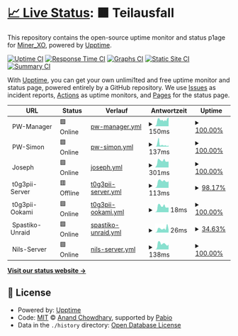 # [📈 Live Status](https://MinerXO.github.io/upptime): <!--live status--> **🟧 Teilausfall**

This repository contains the open-source uptime monitor and status p1age for [Miner_XO](https://MinerXO.github.io/upptime), powered by [Upptime](https://github.com/upptime/upptime).

[![Uptime CI](https://github.com/MinerXO/upptime/workflows/Uptime%20CI/badge.svg)](https://github.com/MinerXO/upptime/actions?query=workflow%3A%22Uptime+CI%22)
[![Response Time CI](https://github.com/MinerXO/upptime/workflows/Response%20Time%20CI/badge.svg)](https://github.com/MinerXO/upptime/actions?query=workflow%3A%22Response+Time+CI%22)
[![Graphs CI](https://github.com/MinerXO/upptime/workflows/Graphs%20CI/badge.svg)](https://github.com/MinerXO/upptime/actions?query=workflow%3A%22Graphs+CI%22)
[![Static Site CI](https://github.com/MinerXO/upptime/workflows/Static%20Site%20CI/badge.svg)](https://github.com/MinerXO/upptime/actions?query=workflow%3A%22Static+Site+CI%22)
[![Summary CI](https://github.com/MinerXO/upptime/workflows/Summary%20CI/badge.svg)](https://github.com/MinerXO/upptime/actions?query=workflow%3A%22Summary+CI%22)

With [Upptime](https://upptime.js.org), you can get your own unlimi1ted and free uptime monitor and status page, powered entirely by a GitHub repository. We use [Issues](https://github.com/MinerXO/upptime/issues) as incident reports, [Actions](https://github.com/MinerXO/upptime/actions) as uptime monitors, and [Pages](https://MinerXO.github.io/upptime) for the status page.

<!--start: status pages-->
<!-- This summary is generated by Upptime (https://github.com/upptime/upptime) -->
<!-- Do not edit this manually, your changes will be overwritten -->
<!-- prettier-ignore -->
| URL | Status | Verlauf | Antwortzeit | Uptime |
| --- | ------ | ------- | ------------- | ------ |
| <img alt="" src="https://icons.duckduckgo.com/ip3/null.ico" height="13"> PW-Manager | 🟩 Online | [pw-manager.yml](https://github.com/MinerXO/upptime/commits/HEAD/history/pw-manager.yml) | <details><summary><img alt="Antwortzeit-Diagramm" src="./graphs/pw-manager/response-time-week.png" height="20"> 150ms</summary><br><a href="https://MinerXO.github.io/upptime/history/pw-manager"><img alt="Antwortzeit 332" src="https://img.shields.io/endpoint?url=https%3A%2F%2Fraw.githubusercontent.com%2FMinerXO%2Fupptime%2FHEAD%2Fapi%2Fpw-manager%2Fresponse-time.json"></a><br><a href="https://MinerXO.github.io/upptime/history/pw-manager"><img alt="Antwortzeit der letzten 24 Stunden 157" src="https://img.shields.io/endpoint?url=https%3A%2F%2Fraw.githubusercontent.com%2FMinerXO%2Fupptime%2FHEAD%2Fapi%2Fpw-manager%2Fresponse-time-day.json"></a><br><a href="https://MinerXO.github.io/upptime/history/pw-manager"><img alt="Antwortzeit der letzten 7 Tage 150" src="https://img.shields.io/endpoint?url=https%3A%2F%2Fraw.githubusercontent.com%2FMinerXO%2Fupptime%2FHEAD%2Fapi%2Fpw-manager%2Fresponse-time-week.json"></a><br><a href="https://MinerXO.github.io/upptime/history/pw-manager"><img alt="Antwortzeit der letzten 30 Tage 143" src="https://img.shields.io/endpoint?url=https%3A%2F%2Fraw.githubusercontent.com%2FMinerXO%2Fupptime%2FHEAD%2Fapi%2Fpw-manager%2Fresponse-time-month.json"></a><br><a href="https://MinerXO.github.io/upptime/history/pw-manager"><img alt="Antwortzeit des letzten Jahres 332" src="https://img.shields.io/endpoint?url=https%3A%2F%2Fraw.githubusercontent.com%2FMinerXO%2Fupptime%2FHEAD%2Fapi%2Fpw-manager%2Fresponse-time-year.json"></a></details> | <details><summary><a href="https://MinerXO.github.io/upptime/history/pw-manager">100.00%</a></summary><a href="https://MinerXO.github.io/upptime/history/pw-manager"><img alt="All-time uptime 99.53%" src="https://img.shields.io/endpoint?url=https%3A%2F%2Fraw.githubusercontent.com%2FMinerXO%2Fupptime%2FHEAD%2Fapi%2Fpw-manager%2Fuptime.json"></a><br><a href="https://MinerXO.github.io/upptime/history/pw-manager"><img alt="24-hour uptime 100.00%" src="https://img.shields.io/endpoint?url=https%3A%2F%2Fraw.githubusercontent.com%2FMinerXO%2Fupptime%2FHEAD%2Fapi%2Fpw-manager%2Fuptime-day.json"></a><br><a href="https://MinerXO.github.io/upptime/history/pw-manager"><img alt="7-day uptime 100.00%" src="https://img.shields.io/endpoint?url=https%3A%2F%2Fraw.githubusercontent.com%2FMinerXO%2Fupptime%2FHEAD%2Fapi%2Fpw-manager%2Fuptime-week.json"></a><br><a href="https://MinerXO.github.io/upptime/history/pw-manager"><img alt="30-day uptime 99.16%" src="https://img.shields.io/endpoint?url=https%3A%2F%2Fraw.githubusercontent.com%2FMinerXO%2Fupptime%2FHEAD%2Fapi%2Fpw-manager%2Fuptime-month.json"></a><br><a href="https://MinerXO.github.io/upptime/history/pw-manager"><img alt="1-year uptime 99.53%" src="https://img.shields.io/endpoint?url=https%3A%2F%2Fraw.githubusercontent.com%2FMinerXO%2Fupptime%2FHEAD%2Fapi%2Fpw-manager%2Fuptime-year.json"></a></details>
| <img alt="" src="https://icons.duckduckgo.com/ip3/null.ico" height="13"> PW-Simon | 🟩 Online | [pw-simon.yml](https://github.com/MinerXO/upptime/commits/HEAD/history/pw-simon.yml) | <details><summary><img alt="Antwortzeit-Diagramm" src="./graphs/pw-simon/response-time-week.png" height="20"> 137ms</summary><br><a href="https://MinerXO.github.io/upptime/history/pw-simon"><img alt="Antwortzeit 407" src="https://img.shields.io/endpoint?url=https%3A%2F%2Fraw.githubusercontent.com%2FMinerXO%2Fupptime%2FHEAD%2Fapi%2Fpw-simon%2Fresponse-time.json"></a><br><a href="https://MinerXO.github.io/upptime/history/pw-simon"><img alt="Antwortzeit der letzten 24 Stunden 119" src="https://img.shields.io/endpoint?url=https%3A%2F%2Fraw.githubusercontent.com%2FMinerXO%2Fupptime%2FHEAD%2Fapi%2Fpw-simon%2Fresponse-time-day.json"></a><br><a href="https://MinerXO.github.io/upptime/history/pw-simon"><img alt="Antwortzeit der letzten 7 Tage 137" src="https://img.shields.io/endpoint?url=https%3A%2F%2Fraw.githubusercontent.com%2FMinerXO%2Fupptime%2FHEAD%2Fapi%2Fpw-simon%2Fresponse-time-week.json"></a><br><a href="https://MinerXO.github.io/upptime/history/pw-simon"><img alt="Antwortzeit der letzten 30 Tage 132" src="https://img.shields.io/endpoint?url=https%3A%2F%2Fraw.githubusercontent.com%2FMinerXO%2Fupptime%2FHEAD%2Fapi%2Fpw-simon%2Fresponse-time-month.json"></a><br><a href="https://MinerXO.github.io/upptime/history/pw-simon"><img alt="Antwortzeit des letzten Jahres 407" src="https://img.shields.io/endpoint?url=https%3A%2F%2Fraw.githubusercontent.com%2FMinerXO%2Fupptime%2FHEAD%2Fapi%2Fpw-simon%2Fresponse-time-year.json"></a></details> | <details><summary><a href="https://MinerXO.github.io/upptime/history/pw-simon">100.00%</a></summary><a href="https://MinerXO.github.io/upptime/history/pw-simon"><img alt="All-time uptime 92.74%" src="https://img.shields.io/endpoint?url=https%3A%2F%2Fraw.githubusercontent.com%2FMinerXO%2Fupptime%2FHEAD%2Fapi%2Fpw-simon%2Fuptime.json"></a><br><a href="https://MinerXO.github.io/upptime/history/pw-simon"><img alt="24-hour uptime 100.00%" src="https://img.shields.io/endpoint?url=https%3A%2F%2Fraw.githubusercontent.com%2FMinerXO%2Fupptime%2FHEAD%2Fapi%2Fpw-simon%2Fuptime-day.json"></a><br><a href="https://MinerXO.github.io/upptime/history/pw-simon"><img alt="7-day uptime 100.00%" src="https://img.shields.io/endpoint?url=https%3A%2F%2Fraw.githubusercontent.com%2FMinerXO%2Fupptime%2FHEAD%2Fapi%2Fpw-simon%2Fuptime-week.json"></a><br><a href="https://MinerXO.github.io/upptime/history/pw-simon"><img alt="30-day uptime 84.22%" src="https://img.shields.io/endpoint?url=https%3A%2F%2Fraw.githubusercontent.com%2FMinerXO%2Fupptime%2FHEAD%2Fapi%2Fpw-simon%2Fuptime-month.json"></a><br><a href="https://MinerXO.github.io/upptime/history/pw-simon"><img alt="1-year uptime 92.74%" src="https://img.shields.io/endpoint?url=https%3A%2F%2Fraw.githubusercontent.com%2FMinerXO%2Fupptime%2FHEAD%2Fapi%2Fpw-simon%2Fuptime-year.json"></a></details>
| <img alt="" src="https://icons.duckduckgo.com/ip3/null.ico" height="13"> Joseph | 🟩 Online | [joseph.yml](https://github.com/MinerXO/upptime/commits/HEAD/history/joseph.yml) | <details><summary><img alt="Antwortzeit-Diagramm" src="./graphs/joseph/response-time-week.png" height="20"> 301ms</summary><br><a href="https://MinerXO.github.io/upptime/history/joseph"><img alt="Antwortzeit 488" src="https://img.shields.io/endpoint?url=https%3A%2F%2Fraw.githubusercontent.com%2FMinerXO%2Fupptime%2FHEAD%2Fapi%2Fjoseph%2Fresponse-time.json"></a><br><a href="https://MinerXO.github.io/upptime/history/joseph"><img alt="Antwortzeit der letzten 24 Stunden 295" src="https://img.shields.io/endpoint?url=https%3A%2F%2Fraw.githubusercontent.com%2FMinerXO%2Fupptime%2FHEAD%2Fapi%2Fjoseph%2Fresponse-time-day.json"></a><br><a href="https://MinerXO.github.io/upptime/history/joseph"><img alt="Antwortzeit der letzten 7 Tage 301" src="https://img.shields.io/endpoint?url=https%3A%2F%2Fraw.githubusercontent.com%2FMinerXO%2Fupptime%2FHEAD%2Fapi%2Fjoseph%2Fresponse-time-week.json"></a><br><a href="https://MinerXO.github.io/upptime/history/joseph"><img alt="Antwortzeit der letzten 30 Tage 299" src="https://img.shields.io/endpoint?url=https%3A%2F%2Fraw.githubusercontent.com%2FMinerXO%2Fupptime%2FHEAD%2Fapi%2Fjoseph%2Fresponse-time-month.json"></a><br><a href="https://MinerXO.github.io/upptime/history/joseph"><img alt="Antwortzeit des letzten Jahres 488" src="https://img.shields.io/endpoint?url=https%3A%2F%2Fraw.githubusercontent.com%2FMinerXO%2Fupptime%2FHEAD%2Fapi%2Fjoseph%2Fresponse-time-year.json"></a></details> | <details><summary><a href="https://MinerXO.github.io/upptime/history/joseph">100.00%</a></summary><a href="https://MinerXO.github.io/upptime/history/joseph"><img alt="All-time uptime 98.65%" src="https://img.shields.io/endpoint?url=https%3A%2F%2Fraw.githubusercontent.com%2FMinerXO%2Fupptime%2FHEAD%2Fapi%2Fjoseph%2Fuptime.json"></a><br><a href="https://MinerXO.github.io/upptime/history/joseph"><img alt="24-hour uptime 100.00%" src="https://img.shields.io/endpoint?url=https%3A%2F%2Fraw.githubusercontent.com%2FMinerXO%2Fupptime%2FHEAD%2Fapi%2Fjoseph%2Fuptime-day.json"></a><br><a href="https://MinerXO.github.io/upptime/history/joseph"><img alt="7-day uptime 100.00%" src="https://img.shields.io/endpoint?url=https%3A%2F%2Fraw.githubusercontent.com%2FMinerXO%2Fupptime%2FHEAD%2Fapi%2Fjoseph%2Fuptime-week.json"></a><br><a href="https://MinerXO.github.io/upptime/history/joseph"><img alt="30-day uptime 100.00%" src="https://img.shields.io/endpoint?url=https%3A%2F%2Fraw.githubusercontent.com%2FMinerXO%2Fupptime%2FHEAD%2Fapi%2Fjoseph%2Fuptime-month.json"></a><br><a href="https://MinerXO.github.io/upptime/history/joseph"><img alt="1-year uptime 98.65%" src="https://img.shields.io/endpoint?url=https%3A%2F%2Fraw.githubusercontent.com%2FMinerXO%2Fupptime%2FHEAD%2Fapi%2Fjoseph%2Fuptime-year.json"></a></details>
| <img alt="" src="https://icons.duckduckgo.com/ip3/null.ico" height="13"> t0g3pii-Server | 🟥 Offline | [t0g3pii-server.yml](https://github.com/MinerXO/upptime/commits/HEAD/history/t0g3pii-server.yml) | <details><summary><img alt="Antwortzeit-Diagramm" src="./graphs/t0g3pii-server/response-time-week.png" height="20"> 113ms</summary><br><a href="https://MinerXO.github.io/upptime/history/t0g3pii-server"><img alt="Antwortzeit 153" src="https://img.shields.io/endpoint?url=https%3A%2F%2Fraw.githubusercontent.com%2FMinerXO%2Fupptime%2FHEAD%2Fapi%2Ft0g3pii-server%2Fresponse-time.json"></a><br><a href="https://MinerXO.github.io/upptime/history/t0g3pii-server"><img alt="Antwortzeit der letzten 24 Stunden 116" src="https://img.shields.io/endpoint?url=https%3A%2F%2Fraw.githubusercontent.com%2FMinerXO%2Fupptime%2FHEAD%2Fapi%2Ft0g3pii-server%2Fresponse-time-day.json"></a><br><a href="https://MinerXO.github.io/upptime/history/t0g3pii-server"><img alt="Antwortzeit der letzten 7 Tage 113" src="https://img.shields.io/endpoint?url=https%3A%2F%2Fraw.githubusercontent.com%2FMinerXO%2Fupptime%2FHEAD%2Fapi%2Ft0g3pii-server%2Fresponse-time-week.json"></a><br><a href="https://MinerXO.github.io/upptime/history/t0g3pii-server"><img alt="Antwortzeit der letzten 30 Tage 100" src="https://img.shields.io/endpoint?url=https%3A%2F%2Fraw.githubusercontent.com%2FMinerXO%2Fupptime%2FHEAD%2Fapi%2Ft0g3pii-server%2Fresponse-time-month.json"></a><br><a href="https://MinerXO.github.io/upptime/history/t0g3pii-server"><img alt="Antwortzeit des letzten Jahres 153" src="https://img.shields.io/endpoint?url=https%3A%2F%2Fraw.githubusercontent.com%2FMinerXO%2Fupptime%2FHEAD%2Fapi%2Ft0g3pii-server%2Fresponse-time-year.json"></a></details> | <details><summary><a href="https://MinerXO.github.io/upptime/history/t0g3pii-server">98.17%</a></summary><a href="https://MinerXO.github.io/upptime/history/t0g3pii-server"><img alt="All-time uptime 92.41%" src="https://img.shields.io/endpoint?url=https%3A%2F%2Fraw.githubusercontent.com%2FMinerXO%2Fupptime%2FHEAD%2Fapi%2Ft0g3pii-server%2Fuptime.json"></a><br><a href="https://MinerXO.github.io/upptime/history/t0g3pii-server"><img alt="24-hour uptime 99.99%" src="https://img.shields.io/endpoint?url=https%3A%2F%2Fraw.githubusercontent.com%2FMinerXO%2Fupptime%2FHEAD%2Fapi%2Ft0g3pii-server%2Fuptime-day.json"></a><br><a href="https://MinerXO.github.io/upptime/history/t0g3pii-server"><img alt="7-day uptime 98.17%" src="https://img.shields.io/endpoint?url=https%3A%2F%2Fraw.githubusercontent.com%2FMinerXO%2Fupptime%2FHEAD%2Fapi%2Ft0g3pii-server%2Fuptime-week.json"></a><br><a href="https://MinerXO.github.io/upptime/history/t0g3pii-server"><img alt="30-day uptime 99.58%" src="https://img.shields.io/endpoint?url=https%3A%2F%2Fraw.githubusercontent.com%2FMinerXO%2Fupptime%2FHEAD%2Fapi%2Ft0g3pii-server%2Fuptime-month.json"></a><br><a href="https://MinerXO.github.io/upptime/history/t0g3pii-server"><img alt="1-year uptime 92.41%" src="https://img.shields.io/endpoint?url=https%3A%2F%2Fraw.githubusercontent.com%2FMinerXO%2Fupptime%2FHEAD%2Fapi%2Ft0g3pii-server%2Fuptime-year.json"></a></details>
| <img alt="" src="https://icons.duckduckgo.com/ip3/null.ico" height="13"> t0g3pii-Ookami | 🟩 Online | [t0g3pii-ookami.yml](https://github.com/MinerXO/upptime/commits/HEAD/history/t0g3pii-ookami.yml) | <details><summary><img alt="Antwortzeit-Diagramm" src="./graphs/t0g3pii-ookami/response-time-week.png" height="20"> 18ms</summary><br><a href="https://MinerXO.github.io/upptime/history/t0g3pii-ookami"><img alt="Antwortzeit 29" src="https://img.shields.io/endpoint?url=https%3A%2F%2Fraw.githubusercontent.com%2FMinerXO%2Fupptime%2FHEAD%2Fapi%2Ft0g3pii-ookami%2Fresponse-time.json"></a><br><a href="https://MinerXO.github.io/upptime/history/t0g3pii-ookami"><img alt="Antwortzeit der letzten 24 Stunden 19" src="https://img.shields.io/endpoint?url=https%3A%2F%2Fraw.githubusercontent.com%2FMinerXO%2Fupptime%2FHEAD%2Fapi%2Ft0g3pii-ookami%2Fresponse-time-day.json"></a><br><a href="https://MinerXO.github.io/upptime/history/t0g3pii-ookami"><img alt="Antwortzeit der letzten 7 Tage 18" src="https://img.shields.io/endpoint?url=https%3A%2F%2Fraw.githubusercontent.com%2FMinerXO%2Fupptime%2FHEAD%2Fapi%2Ft0g3pii-ookami%2Fresponse-time-week.json"></a><br><a href="https://MinerXO.github.io/upptime/history/t0g3pii-ookami"><img alt="Antwortzeit der letzten 30 Tage 18" src="https://img.shields.io/endpoint?url=https%3A%2F%2Fraw.githubusercontent.com%2FMinerXO%2Fupptime%2FHEAD%2Fapi%2Ft0g3pii-ookami%2Fresponse-time-month.json"></a><br><a href="https://MinerXO.github.io/upptime/history/t0g3pii-ookami"><img alt="Antwortzeit des letzten Jahres 29" src="https://img.shields.io/endpoint?url=https%3A%2F%2Fraw.githubusercontent.com%2FMinerXO%2Fupptime%2FHEAD%2Fapi%2Ft0g3pii-ookami%2Fresponse-time-year.json"></a></details> | <details><summary><a href="https://MinerXO.github.io/upptime/history/t0g3pii-ookami">100.00%</a></summary><a href="https://MinerXO.github.io/upptime/history/t0g3pii-ookami"><img alt="All-time uptime 100.00%" src="https://img.shields.io/endpoint?url=https%3A%2F%2Fraw.githubusercontent.com%2FMinerXO%2Fupptime%2FHEAD%2Fapi%2Ft0g3pii-ookami%2Fuptime.json"></a><br><a href="https://MinerXO.github.io/upptime/history/t0g3pii-ookami"><img alt="24-hour uptime 100.00%" src="https://img.shields.io/endpoint?url=https%3A%2F%2Fraw.githubusercontent.com%2FMinerXO%2Fupptime%2FHEAD%2Fapi%2Ft0g3pii-ookami%2Fuptime-day.json"></a><br><a href="https://MinerXO.github.io/upptime/history/t0g3pii-ookami"><img alt="7-day uptime 100.00%" src="https://img.shields.io/endpoint?url=https%3A%2F%2Fraw.githubusercontent.com%2FMinerXO%2Fupptime%2FHEAD%2Fapi%2Ft0g3pii-ookami%2Fuptime-week.json"></a><br><a href="https://MinerXO.github.io/upptime/history/t0g3pii-ookami"><img alt="30-day uptime 100.00%" src="https://img.shields.io/endpoint?url=https%3A%2F%2Fraw.githubusercontent.com%2FMinerXO%2Fupptime%2FHEAD%2Fapi%2Ft0g3pii-ookami%2Fuptime-month.json"></a><br><a href="https://MinerXO.github.io/upptime/history/t0g3pii-ookami"><img alt="1-year uptime 100.00%" src="https://img.shields.io/endpoint?url=https%3A%2F%2Fraw.githubusercontent.com%2FMinerXO%2Fupptime%2FHEAD%2Fapi%2Ft0g3pii-ookami%2Fuptime-year.json"></a></details>
| <img alt="" src="https://icons.duckduckgo.com/ip3/null.ico" height="13"> Spastiko-Unraid | 🟩 Online | [spastiko-unraid.yml](https://github.com/MinerXO/upptime/commits/HEAD/history/spastiko-unraid.yml) | <details><summary><img alt="Antwortzeit-Diagramm" src="./graphs/spastiko-unraid/response-time-week.png" height="20"> 26ms</summary><br><a href="https://MinerXO.github.io/upptime/history/spastiko-unraid"><img alt="Antwortzeit 152" src="https://img.shields.io/endpoint?url=https%3A%2F%2Fraw.githubusercontent.com%2FMinerXO%2Fupptime%2FHEAD%2Fapi%2Fspastiko-unraid%2Fresponse-time.json"></a><br><a href="https://MinerXO.github.io/upptime/history/spastiko-unraid"><img alt="Antwortzeit der letzten 24 Stunden 21" src="https://img.shields.io/endpoint?url=https%3A%2F%2Fraw.githubusercontent.com%2FMinerXO%2Fupptime%2FHEAD%2Fapi%2Fspastiko-unraid%2Fresponse-time-day.json"></a><br><a href="https://MinerXO.github.io/upptime/history/spastiko-unraid"><img alt="Antwortzeit der letzten 7 Tage 26" src="https://img.shields.io/endpoint?url=https%3A%2F%2Fraw.githubusercontent.com%2FMinerXO%2Fupptime%2FHEAD%2Fapi%2Fspastiko-unraid%2Fresponse-time-week.json"></a><br><a href="https://MinerXO.github.io/upptime/history/spastiko-unraid"><img alt="Antwortzeit der letzten 30 Tage 40" src="https://img.shields.io/endpoint?url=https%3A%2F%2Fraw.githubusercontent.com%2FMinerXO%2Fupptime%2FHEAD%2Fapi%2Fspastiko-unraid%2Fresponse-time-month.json"></a><br><a href="https://MinerXO.github.io/upptime/history/spastiko-unraid"><img alt="Antwortzeit des letzten Jahres 152" src="https://img.shields.io/endpoint?url=https%3A%2F%2Fraw.githubusercontent.com%2FMinerXO%2Fupptime%2FHEAD%2Fapi%2Fspastiko-unraid%2Fresponse-time-year.json"></a></details> | <details><summary><a href="https://MinerXO.github.io/upptime/history/spastiko-unraid">34.63%</a></summary><a href="https://MinerXO.github.io/upptime/history/spastiko-unraid"><img alt="All-time uptime 83.28%" src="https://img.shields.io/endpoint?url=https%3A%2F%2Fraw.githubusercontent.com%2FMinerXO%2Fupptime%2FHEAD%2Fapi%2Fspastiko-unraid%2Fuptime.json"></a><br><a href="https://MinerXO.github.io/upptime/history/spastiko-unraid"><img alt="24-hour uptime 100.00%" src="https://img.shields.io/endpoint?url=https%3A%2F%2Fraw.githubusercontent.com%2FMinerXO%2Fupptime%2FHEAD%2Fapi%2Fspastiko-unraid%2Fuptime-day.json"></a><br><a href="https://MinerXO.github.io/upptime/history/spastiko-unraid"><img alt="7-day uptime 34.63%" src="https://img.shields.io/endpoint?url=https%3A%2F%2Fraw.githubusercontent.com%2FMinerXO%2Fupptime%2FHEAD%2Fapi%2Fspastiko-unraid%2Fuptime-week.json"></a><br><a href="https://MinerXO.github.io/upptime/history/spastiko-unraid"><img alt="30-day uptime 81.61%" src="https://img.shields.io/endpoint?url=https%3A%2F%2Fraw.githubusercontent.com%2FMinerXO%2Fupptime%2FHEAD%2Fapi%2Fspastiko-unraid%2Fuptime-month.json"></a><br><a href="https://MinerXO.github.io/upptime/history/spastiko-unraid"><img alt="1-year uptime 83.28%" src="https://img.shields.io/endpoint?url=https%3A%2F%2Fraw.githubusercontent.com%2FMinerXO%2Fupptime%2FHEAD%2Fapi%2Fspastiko-unraid%2Fuptime-year.json"></a></details>
| <img alt="" src="https://icons.duckduckgo.com/ip3/null.ico" height="13"> Nils-Server | 🟩 Online | [nils-server.yml](https://github.com/MinerXO/upptime/commits/HEAD/history/nils-server.yml) | <details><summary><img alt="Antwortzeit-Diagramm" src="./graphs/nils-server/response-time-week.png" height="20"> 138ms</summary><br><a href="https://MinerXO.github.io/upptime/history/nils-server"><img alt="Antwortzeit 214" src="https://img.shields.io/endpoint?url=https%3A%2F%2Fraw.githubusercontent.com%2FMinerXO%2Fupptime%2FHEAD%2Fapi%2Fnils-server%2Fresponse-time.json"></a><br><a href="https://MinerXO.github.io/upptime/history/nils-server"><img alt="Antwortzeit der letzten 24 Stunden 153" src="https://img.shields.io/endpoint?url=https%3A%2F%2Fraw.githubusercontent.com%2FMinerXO%2Fupptime%2FHEAD%2Fapi%2Fnils-server%2Fresponse-time-day.json"></a><br><a href="https://MinerXO.github.io/upptime/history/nils-server"><img alt="Antwortzeit der letzten 7 Tage 138" src="https://img.shields.io/endpoint?url=https%3A%2F%2Fraw.githubusercontent.com%2FMinerXO%2Fupptime%2FHEAD%2Fapi%2Fnils-server%2Fresponse-time-week.json"></a><br><a href="https://MinerXO.github.io/upptime/history/nils-server"><img alt="Antwortzeit der letzten 30 Tage 141" src="https://img.shields.io/endpoint?url=https%3A%2F%2Fraw.githubusercontent.com%2FMinerXO%2Fupptime%2FHEAD%2Fapi%2Fnils-server%2Fresponse-time-month.json"></a><br><a href="https://MinerXO.github.io/upptime/history/nils-server"><img alt="Antwortzeit des letzten Jahres 214" src="https://img.shields.io/endpoint?url=https%3A%2F%2Fraw.githubusercontent.com%2FMinerXO%2Fupptime%2FHEAD%2Fapi%2Fnils-server%2Fresponse-time-year.json"></a></details> | <details><summary><a href="https://MinerXO.github.io/upptime/history/nils-server">100.00%</a></summary><a href="https://MinerXO.github.io/upptime/history/nils-server"><img alt="All-time uptime 99.65%" src="https://img.shields.io/endpoint?url=https%3A%2F%2Fraw.githubusercontent.com%2FMinerXO%2Fupptime%2FHEAD%2Fapi%2Fnils-server%2Fuptime.json"></a><br><a href="https://MinerXO.github.io/upptime/history/nils-server"><img alt="24-hour uptime 100.00%" src="https://img.shields.io/endpoint?url=https%3A%2F%2Fraw.githubusercontent.com%2FMinerXO%2Fupptime%2FHEAD%2Fapi%2Fnils-server%2Fuptime-day.json"></a><br><a href="https://MinerXO.github.io/upptime/history/nils-server"><img alt="7-day uptime 100.00%" src="https://img.shields.io/endpoint?url=https%3A%2F%2Fraw.githubusercontent.com%2FMinerXO%2Fupptime%2FHEAD%2Fapi%2Fnils-server%2Fuptime-week.json"></a><br><a href="https://MinerXO.github.io/upptime/history/nils-server"><img alt="30-day uptime 100.00%" src="https://img.shields.io/endpoint?url=https%3A%2F%2Fraw.githubusercontent.com%2FMinerXO%2Fupptime%2FHEAD%2Fapi%2Fnils-server%2Fuptime-month.json"></a><br><a href="https://MinerXO.github.io/upptime/history/nils-server"><img alt="1-year uptime 99.65%" src="https://img.shields.io/endpoint?url=https%3A%2F%2Fraw.githubusercontent.com%2FMinerXO%2Fupptime%2FHEAD%2Fapi%2Fnils-server%2Fuptime-year.json"></a></details>

<!--end: status pages-->

[**Visit our status website →**](https://MinerXO.github.io/upptime)

## 📄 License

- Powered by: [Upptime](https://github.com/upptime/upptime)
- Code: [MIT](./LICENSE) © [Anand Chowdhary](https://anandchowdhary.com), supported by [Pabio](https://pabio.com)
- Data in the `./history` directory: [Open Database License](https://opendatacommons.org/licenses/odbl/1-0/)
